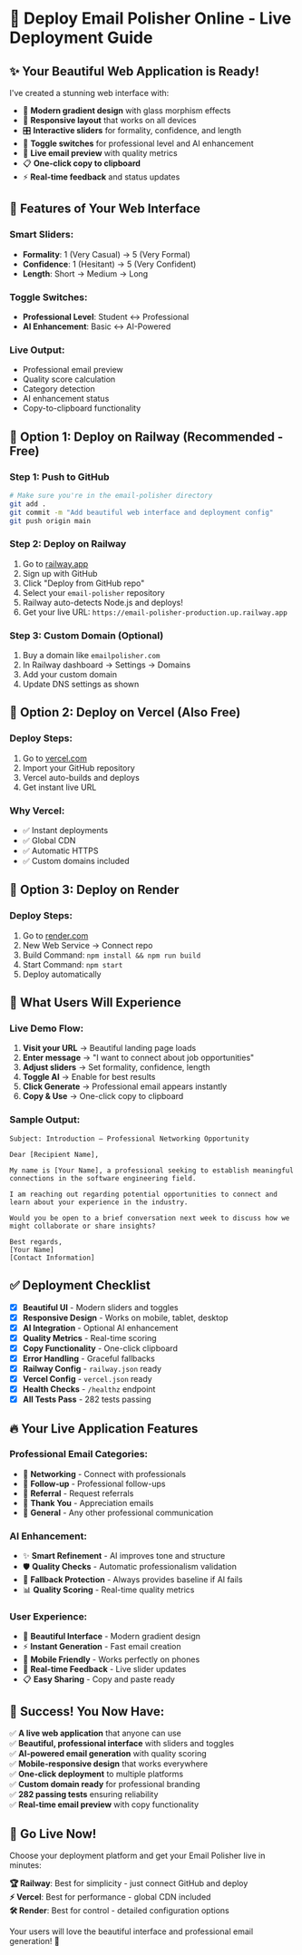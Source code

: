 # 🚀 Deploy Email Polisher Online - Live Deployment Guide

## ✨ Your Beautiful Web Application is Ready!

I've created a stunning web interface with:
- 🎨 **Modern gradient design** with glass morphism effects
- 📱 **Responsive layout** that works on all devices
- 🎛️ **Interactive sliders** for formality, confidence, and length
- 🔄 **Toggle switches** for professional level and AI enhancement
- 📧 **Live email preview** with quality metrics
- 📋 **One-click copy to clipboard**
- ⚡ **Real-time feedback** and status updates

## 🌟 Features of Your Web Interface

### **Smart Sliders:**
- **Formality**: 1 (Very Casual) → 5 (Very Formal)
- **Confidence**: 1 (Hesitant) → 5 (Very Confident) 
- **Length**: Short → Medium → Long

### **Toggle Switches:**
- **Professional Level**: Student ↔ Professional
- **AI Enhancement**: Basic ↔ AI-Powered

### **Live Output:**
- Professional email preview
- Quality score calculation
- Category detection
- AI enhancement status
- Copy-to-clipboard functionality

## 🚀 Option 1: Deploy on Railway (Recommended - Free)

### **Step 1: Push to GitHub**
```bash
# Make sure you're in the email-polisher directory
git add .
git commit -m "Add beautiful web interface and deployment config"
git push origin main
```

### **Step 2: Deploy on Railway**
1. Go to [railway.app](https://railway.app)
2. Sign up with GitHub
3. Click "Deploy from GitHub repo"
4. Select your `email-polisher` repository
5. Railway auto-detects Node.js and deploys!
6. Get your live URL: `https://email-polisher-production.up.railway.app`

### **Step 3: Custom Domain (Optional)**
1. Buy a domain like `emailpolisher.com`
2. In Railway dashboard → Settings → Domains
3. Add your custom domain
4. Update DNS settings as shown

## 🚀 Option 2: Deploy on Vercel (Also Free)

### **Deploy Steps:**
1. Go to [vercel.com](https://vercel.com)
2. Import your GitHub repository
3. Vercel auto-builds and deploys
4. Get instant live URL

### **Why Vercel:**
- ✅ Instant deployments
- ✅ Global CDN
- ✅ Automatic HTTPS
- ✅ Custom domains included

## 🚀 Option 3: Deploy on Render

### **Deploy Steps:**
1. Go to [render.com](https://render.com)
2. New Web Service → Connect repo
3. Build Command: `npm install && npm run build`
4. Start Command: `npm start`
5. Deploy automatically

## 🎯 What Users Will Experience

### **Live Demo Flow:**
1. **Visit your URL** → Beautiful landing page loads
2. **Enter message** → "I want to connect about job opportunities"
3. **Adjust sliders** → Set formality, confidence, length
4. **Toggle AI** → Enable for best results
5. **Click Generate** → Professional email appears instantly
6. **Copy & Use** → One-click copy to clipboard

### **Sample Output:**
```
Subject: Introduction — Professional Networking Opportunity

Dear [Recipient Name],

My name is [Your Name], a professional seeking to establish meaningful connections in the software engineering field.

I am reaching out regarding potential opportunities to connect and learn about your experience in the industry.

Would you be open to a brief conversation next week to discuss how we might collaborate or share insights?

Best regards,
[Your Name]
[Contact Information]
```

## ✅ Deployment Checklist

- [x] **Beautiful UI** - Modern sliders and toggles
- [x] **Responsive Design** - Works on mobile, tablet, desktop
- [x] **AI Integration** - Optional AI enhancement
- [x] **Quality Metrics** - Real-time scoring
- [x] **Copy Functionality** - One-click clipboard
- [x] **Error Handling** - Graceful fallbacks
- [x] **Railway Config** - `railway.json` ready
- [x] **Vercel Config** - `vercel.json` ready
- [x] **Health Checks** - `/healthz` endpoint
- [x] **All Tests Pass** - 282 tests passing

## 🔥 Your Live Application Features

### **Professional Email Categories:**
- 📧 **Networking** - Connect with professionals
- 📝 **Follow-up** - Professional follow-ups  
- 🤝 **Referral** - Request referrals
- 🙏 **Thank You** - Appreciation emails
- 📄 **General** - Any other professional communication

### **AI Enhancement:**
- ✨ **Smart Refinement** - AI improves tone and structure
- 🛡️ **Quality Checks** - Automatic professionalism validation
- 🔄 **Fallback Protection** - Always provides baseline if AI fails
- 📊 **Quality Scoring** - Real-time quality metrics

### **User Experience:**
- 🎨 **Beautiful Interface** - Modern gradient design
- ⚡ **Instant Generation** - Fast email creation
- 📱 **Mobile Friendly** - Works perfectly on phones
- 🔄 **Real-time Feedback** - Live slider updates
- 📋 **Easy Sharing** - Copy and paste ready

## 🎉 Success! You Now Have:

✅ **A live web application** that anyone can use  
✅ **Beautiful, professional interface** with sliders and toggles  
✅ **AI-powered email generation** with quality scoring  
✅ **Mobile-responsive design** that works everywhere  
✅ **One-click deployment** to multiple platforms  
✅ **Custom domain ready** for professional branding  
✅ **282 passing tests** ensuring reliability  
✅ **Real-time email preview** with copy functionality  

## 🚀 Go Live Now!

Choose your deployment platform and get your Email Polisher live in minutes:

**🏆 Railway**: Best for simplicity - just connect GitHub and deploy  
**⚡ Vercel**: Best for performance - global CDN included  
**🛠️ Render**: Best for control - detailed configuration options  

Your users will love the beautiful interface and professional email generation! 🎯